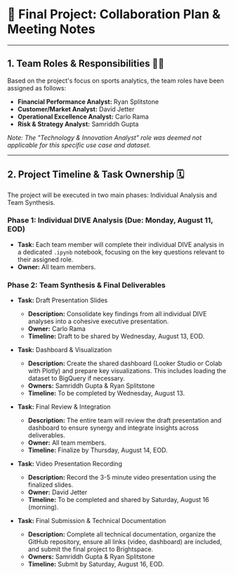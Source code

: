 # 📝 Final Project: Collaboration Plan & Meeting Notes

---

## 1. Team Roles & Responsibilities 🧑‍💻

Based on the project's focus on sports analytics, the team roles have been assigned as follows:

* **Financial Performance Analyst:** Ryan Splitstone
* **Customer/Market Analyst:** David Jetter
* **Operational Excellence Analyst:** Carlo Rama
* **Risk & Strategy Analyst:** Samriddh Gupta

_Note: The "Technology & Innovation Analyst" role was deemed not applicable for this specific use case and dataset._

---

## 2. Project Timeline & Task Ownership 🗓️

The project will be executed in two main phases: Individual Analysis and Team Synthesis.

### Phase 1: Individual DIVE Analysis (Due: Monday, August 11, EOD)

* **Task:** Each team member will complete their individual DIVE analysis in a dedicated `.ipynb` notebook, focusing on the key questions relevant to their assigned role.
* **Owner:** All team members.

### Phase 2: Team Synthesis & Final Deliverables

* **Task:** Draft Presentation Slides
    * **Description:** Consolidate key findings from all individual DIVE analyses into a cohesive executive presentation.
    * **Owner:** Carlo Rama
    * **Timeline:** Draft to be shared by Wednesday, August 13, EOD.

* **Task:** Dashboard & Visualization
    * **Description:** Create the shared dashboard (Looker Studio or Colab with Plotly) and prepare key visualizations. This includes loading the dataset to BigQuery if necessary.
    * **Owners:** Samriddh Gupta & Ryan Splitstone
    * **Timeline:** To be completed by Wednesday, August 13.

* **Task:** Final Review & Integration
    * **Description:** The entire team will review the draft presentation and dashboard to ensure synergy and integrate insights across deliverables.
    * **Owner:** All team members.
    * **Timeline:** Finalize by Thursday, August 14, EOD.

* **Task:** Video Presentation Recording
    * **Description:** Record the 3-5 minute video presentation using the finalized slides.
    * **Owner:** David Jetter
    * **Timeline:** To be completed and shared by Saturday, August 16 (morning).

* **Task:** Final Submission & Technical Documentation
    * **Description:** Complete all technical documentation, organize the GitHub repository, ensure all links (video, dashboard) are included, and submit the final project to Brightspace.
    * **Owners:** Samriddh Gupta & Ryan Splitstone
    * **Timeline:** Submit by Saturday, August 16, EOD.
